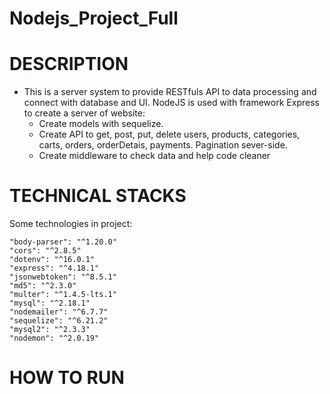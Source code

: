 # Nodejs_Project_Full

# DESCRIPTION

- This is a server system to provide RESTfuls API to data processing and connect with database and UI. NodeJS is used with framework Express to create a server of website:
  - Create models with sequelize.
  - Create API to get, post, put, delete users, products, categories, carts, orders, orderDetais, payments. Pagination sever-side.
  - Create middleware to check data and help code cleaner

# TECHNICAL STACKS

Some technologies in project:

```
"body-parser": "^1.20.0"
"cors": "^2.8.5"
"dotenv": "^16.0.1"
"express": "^4.18.1"
"jsonwebtoken": "^8.5.1"
"md5": "^2.3.0"
"multer": "^1.4.5-lts.1"
"mysql": "^2.18.1"
"nodemailer": "^6.7.7"
"sequelize": "^6.21.2"
"mysql2": "^2.3.3"
"nodemon": "^2.0.19"
```

# HOW TO RUN
